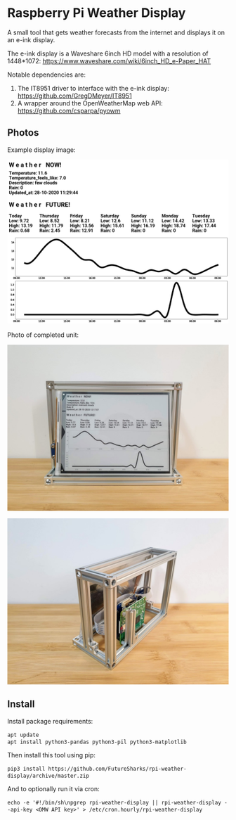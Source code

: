 # Raspberry Pi Weather Display

A small tool that gets weather forecasts from the internet and displays it on an e-ink display.

The e-ink display is a Waveshare 6inch HD model with a resolution of 1448*1072: https://www.waveshare.com/wiki/6inch_HD_e-Paper_HAT

Notable dependencies are:

1. The IT8951 driver to interface with the e-ink display: https://github.com/GregDMeyer/IT8951
2. A wrapper around the OpenWeatherMap web API: https://github.com/csparpa/pyowm

## Photos

Example display image:

<img src="https://raw.githubusercontent.com/FutureSharks/rpi-weather-display/master/img/display-example.png" width="800">

Photo of completed unit:

![complete](img/completed-1.jpg)

![complete](img/completed-2.jpg)

## Install

Install package requirements:

```console
apt update
apt install python3-pandas python3-pil python3-matplotlib
```

Then install this tool using pip:

```console
pip3 install https://github.com/FutureSharks/rpi-weather-display/archive/master.zip
```

And to optionally run it via cron:

```console
echo -e '#!/bin/sh\npgrep rpi-weather-display || rpi-weather-display --api-key <OMW API key>' > /etc/cron.hourly/rpi-weather-display
```
